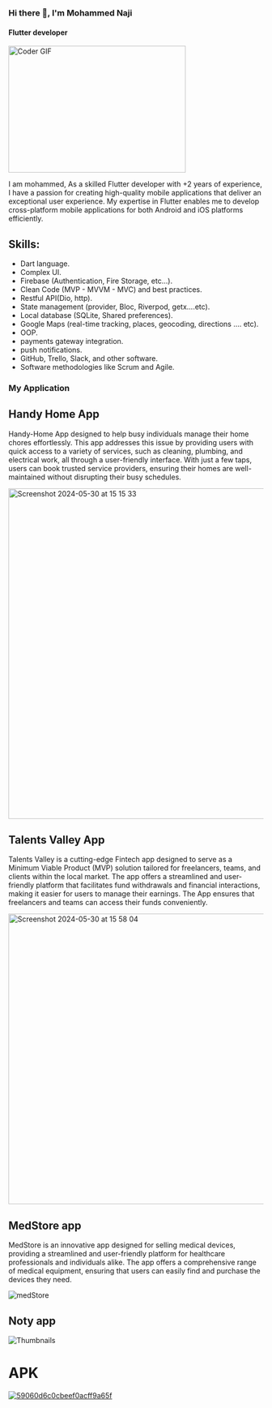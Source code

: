 ### Hi there 👋, I'm Mohammed Naji
#### Flutter developer 

<img alt="Coder GIF" height=250 width=350 src="https://images.squarespace-cdn.com/content/v1/5769fc401b631bab1addb2ab/1541580611624-TE64QGKRJG8SWAIUS7NS/ke17ZwdGBToddI8pDm48kPoswlzjSVMM-SxOp7CV59BZw-zPPgdn4jUwVcJE1ZvWQUxwkmyExglNqGp0IvTJZamWLI2zvYWH8K3-s_4yszcp2ryTI0HqTOaaUohrI8PI6FXy8c9PWtBlqAVlUS5izpdcIXDZqDYvprRqZ29Pw0o/coding-freak.gif" />

I am mohammed, As a skilled Flutter developer with +2 years of experience, I have a passion for creating high-quality mobile applications that deliver an exceptional user experience. My expertise in Flutter enables me to develop cross-platform mobile applications for both Android and iOS platforms efficiently.

## Skills:
 * Dart language.
 * Complex UI.
 * Firebase (Authentication, Fire Storage, etc...).
 * Clean Code (MVP - MVVM - MVC) and best practices.
 * Restful API(Dio, http).
 * State management (provider, Bloc, Riverpod, getx....etc).
 * Local database (SQLite, Shared preferences).
 * Google Maps (real-time tracking, places, geocoding, directions .... etc).
 * OOP.
 * payments gateway integration.
 * push notifications.
 * GitHub, Trello, Slack, and other software.
 * Software methodologies like Scrum and Agile.

### My Application 

 ## Handy Home App
Handy-Home App designed to help busy individuals manage their home chores effortlessly. This app addresses this issue by providing users with quick access to a variety of services, such as cleaning, plumbing, and electrical work, all through a user-friendly interface. With just a few taps, users can book trusted service providers, ensuring their homes are well-maintained without disrupting their busy schedules.

<img width="652" alt="Screenshot 2024-05-30 at 15 15 33" src="https://github.com/mohammednajy/mohammednajy/assets/66953724/be818998-6a32-477d-9007-b50d710a874f">

## Talents Valley App 
Talents Valley is a cutting-edge Fintech app designed to serve as a Minimum Viable Product (MVP) solution tailored for freelancers, teams, and clients within the local market. The app offers a streamlined and user-friendly platform that facilitates fund withdrawals and financial interactions, making it easier for users to manage their earnings. The App ensures that freelancers and teams can access their funds conveniently.

<img width="573" alt="Screenshot 2024-05-30 at 15 58 04" src="https://github.com/mohammednajy/mohammednajy/assets/66953724/8051d5c0-aaac-4922-b2e7-ecee86ed4d03">

## MedStore app 
MedStore is an innovative app designed for selling medical devices, providing a streamlined and user-friendly platform for healthcare professionals and individuals alike. The app offers a comprehensive range of medical equipment, ensuring that users can easily find and purchase the devices they need. 

![medStore](https://github.com/mohammednajy/mohammednajy/assets/66953724/cb7af80d-1c0a-48f7-b1e2-e2469db3ca9e)

## Noty app

![Thumbnails](https://github.com/mohammednajy/mohammednajy/assets/66953724/0a880204-7d8d-43c2-8339-315c54c9b04a)

# APK

[![59060d6c0cbeef0acff9a65f](https://github.com/mohammednajy/mohammednajy/assets/66953724/68eb8194-efd6-428f-bcb8-ae0445e5d1c2)](https://play.google.com/store/apps/details?id=com.tecvaley.notienziert)








